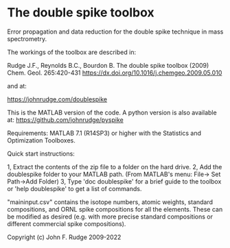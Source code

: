 # The double spike toolbox

Error propagation and data reduction for the double spike technique in mass spectrometry.

The workings of the toolbox are described in:

Rudge J.F., Reynolds B.C., Bourdon B. The double spike toolbox (2009) Chem. Geol. 265:420-431
https://dx.doi.org/10.1016/j.chemgeo.2009.05.010

and at:

https://johnrudge.com/doublespike

This is the MATLAB version of the code. A python version is also available at:
https://github.com/johnrudge/pyspike

Requirements: MATLAB 7.1 (R14SP3) or higher with the Statistics and Optimization Toolboxes.

Quick start instructions:

1, Extract the contents of the zip file to a folder on the hard drive.
2, Add the doublespike folder to your MATLAB path. (From MATLAB's menu: File-> Set Path->Add Folder)
3, Type 'doc doublespike' for a brief guide to the toolbox or 'help doublespike' to get a list of commands.

"maininput.csv" contains the isotope numbers, atomic weights, standard compositions, and ORNL spike compositions for all the elements. These can be modified as desired (e.g. with more precise standard compositions or different commercial spike compositions). 

Copyright (c) John F. Rudge 2009-2022



